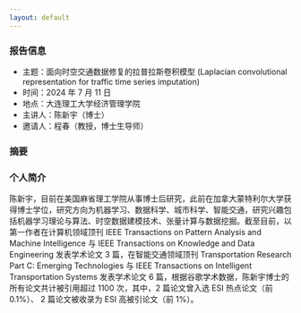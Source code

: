 ```yaml
---
layout: default
---
```


### 报告信息

- 主题：面向时空交通数据修复的拉普拉斯卷积模型 (Laplacian convolutional representation for traffic time series imputation)
- 时间：2024 年 7 月 11 日
- 地点：大连理工大学经济管理学院
- 主讲人：陈新宇（博士）
- 邀请人：程春（教授，博士生导师）

### 摘要


### 个人简介

陈新宇，目前在美国麻省理工学院从事博士后研究，此前在加拿大蒙特利尔大学获得博士学位，研究方向为机器学习、数据科学、城市科学、智能交通，研究兴趣包括机器学习理论与算法、时空数据建模技术、张量计算与数据挖掘。截至目前，以第一作者在计算机领域顶刊 IEEE Transactions on Pattern Analysis and Machine Intelligence 与 IEEE Transactions on Knowledge and Data Engineering 发表学术论文 3 篇，在智能交通领域顶刊 Transportation Research Part C: Emerging Technologies 与 IEEE Transactions on Intelligent Transportation Systems 发表学术论文 6 篇，根据谷歌学术数据，陈新宇博士的所有论文共计被引用超过 1100 次，其中，2 篇论文曾入选 ESI 热点论文（前 0.1%）、 2 篇论文被收录为 ESI 高被引论文（前 1%）。

<br>
